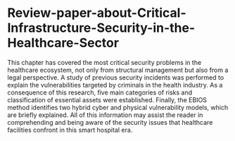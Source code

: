 # Review-paper-about-Critical-Infrastructure-Security-in-the-Healthcare-Sector
This chapter has covered the most critical security problems in the healthcare ecosystem, not only from structural management but also from a legal perspective. A study of previous security incidents was performed to explain the vulnerabilities targeted by criminals in the health industry. As a consequence of this research, five main categories of risks and classification of essential assets were established. Finally, the EBIOS method identifies two hybrid cyber and physical vulnerability models, which are briefly explained. All of this information may assist the reader in comprehending and being aware of the security issues that healthcare facilities confront in this smart hospital era.
